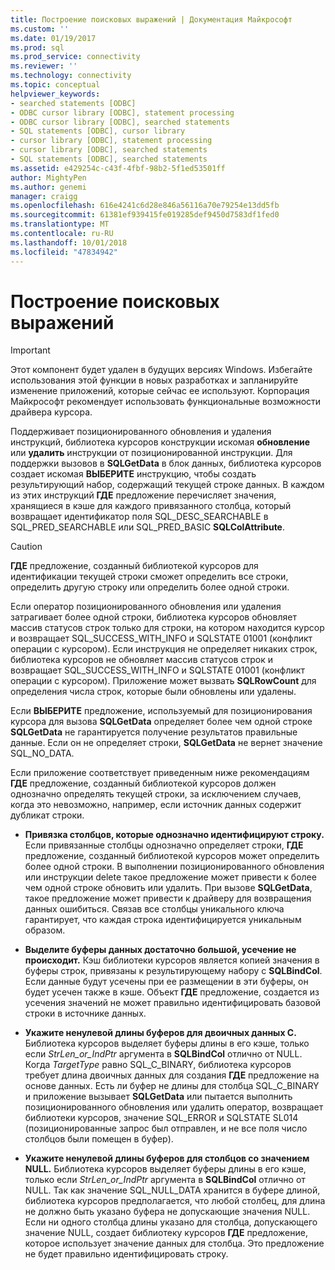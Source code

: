 ```yaml
---
title: Построение поисковых выражений | Документация Майкрософт
ms.custom: ''
ms.date: 01/19/2017
ms.prod: sql
ms.prod_service: connectivity
ms.reviewer: ''
ms.technology: connectivity
ms.topic: conceptual
helpviewer_keywords:
- searched statements [ODBC]
- ODBC cursor library [ODBC], statement processing
- ODBC cursor library [ODBC], searched statements
- SQL statements [ODBC], cursor library
- cursor library [ODBC], statement processing
- cursor library [ODBC], searched statements
- SQL statements [ODBC], searched statements
ms.assetid: e429254c-c43f-4fbf-98b2-5f1ed53501ff
author: MightyPen
ms.author: genemi
manager: craigg
ms.openlocfilehash: 616e4241c6d28e846a56116a70e79254e13dd5fb
ms.sourcegitcommit: 61381ef939415fe019285def9450d7583df1fed0
ms.translationtype: MT
ms.contentlocale: ru-RU
ms.lasthandoff: 10/01/2018
ms.locfileid: "47834942"
---
```

# <a name="constructing-searched-statements"></a>Построение поисковых выражений
> [!IMPORTANT]  
>  Этот компонент будет удален в будущих версиях Windows. Избегайте использования этой функции в новых разработках и запланируйте изменение приложений, которые сейчас ее используют. Корпорация Майкрософт рекомендует использовать функциональные возможности драйвера курсора.  
  
 Поддерживает позиционированного обновления и удаления инструкций, библиотека курсоров конструкции искомая **обновление** или **удалить** инструкции от позиционированной инструкции. Для поддержки вызовов в **SQLGetData** в блок данных, библиотека курсоров создает искомая **ВЫБЕРИТЕ** инструкцию, чтобы создать результирующий набор, содержащий текущей строке данных. В каждом из этих инструкций **ГДЕ** предложение перечисляет значения, хранящиеся в кэше для каждого привязанного столбца, который возвращает идентификатор поля SQL_DESC_SEARCHABLE в SQL_PRED_SEARCHABLE или SQL_PRED_BASIC  **SQLColAttribute**.  
  
> [!CAUTION]  
>  **ГДЕ** предложение, созданный библиотекой курсоров для идентификации текущей строки сможет определить все строки, определить другую строку или определить более одной строки.  
  
 Если оператор позиционированного обновления или удаления затрагивает более одной строки, библиотека курсоров обновляет массив статусов строк только для строки, на котором находится курсор и возвращает SQL_SUCCESS_WITH_INFO и SQLSTATE 01001 (конфликт операции с курсором). Если инструкция не определяет никаких строк, библиотека курсоров не обновляет массив статусов строк и возвращает SQL_SUCCESS_WITH_INFO и SQLSTATE 01001 (конфликт операции с курсором). Приложение может вызвать **SQLRowCount** для определения числа строк, которые были обновлены или удалены.  
  
 Если **ВЫБЕРИТЕ** предложение, используемый для позиционирования курсора для вызова **SQLGetData** определяет более чем одной строке **SQLGetData** не гарантируется получение результатов правильные данные. Если он не определяет строки, **SQLGetData** не вернет значение SQL_NO_DATA.  
  
 Если приложение соответствует приведенным ниже рекомендациям **ГДЕ** предложение, созданный библиотекой курсоров должен однозначно определять текущей строки, за исключением случаев, когда это невозможно, например, если источник данных содержит дубликат строки.  
  
-   **Привязка столбцов, которые однозначно идентифицируют строку.** Если привязанные столбцы однозначно определяет строки, **ГДЕ** предложение, созданный библиотекой курсоров может определить более одной строки. В выполнении позиционированного обновления или инструкции delete такое предложение может привести к более чем одной строке обновить или удалить. При вызове **SQLGetData**, такое предложение может привести к драйверу для возвращения данных ошибиться. Связав все столбцы уникального ключа гарантирует, что каждая строка идентифицируется уникальным образом.  
  
-   **Выделите буферы данных достаточно большой, усечение не происходит.** Кэш библиотеки курсоров является копией значения в буферы строк, привязаны к результирующему набору с **SQLBindCol**. Если данные будут усечены при ее размещении в эти буферы, он будет усечен также в кэше. Объект **ГДЕ** предложение, создается из усечения значений не может правильно идентифицировать базовой строки в источнике данных.  
  
-   **Укажите ненулевой длины буферов для двоичных данных C.** Библиотека курсоров выделяет буферы длины в его кэше, только если *StrLen_or_IndPtr* аргумента в **SQLBindCol** отлично от NULL. Когда *TargetType* равно SQL_C_BINARY, библиотека курсоров требует длина двоичных данных для создания **ГДЕ** предложение на основе данных. Есть ли буфер не длины для столбца SQL_C_BINARY и приложение вызывает **SQLGetData** или пытается выполнить позиционированного обновления или удалить оператор, возвращает библиотеки курсоров, значение SQL_ERROR и SQLSTATE SL014 (позиционированные запрос был отправлен, и не все поля число столбцов были помещен в буфер).  
  
-   **Укажите ненулевой длины буферов для столбцов со значением NULL.** Библиотека курсоров выделяет буферы длины в его кэше, только если *StrLen_or_IndPtr* аргумента в **SQLBindCol** отлично от NULL. Так как значение SQL_NULL_DATA хранится в буфере длиной, библиотека курсоров предполагается, что любой столбец, для длина не должно быть указано буфера не допускающие значения NULL. Если ни одного столбца длины указано для столбца, допускающего значение NULL, создает библиотеку курсоров **ГДЕ** предложение, которое использует значение данных для столбца. Это предложение не будет правильно идентифицировать строку.
